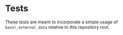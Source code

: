 # Tests

These tests are meant to incorporate a simple usage of `bazel_external_data` relative to this repository root.
